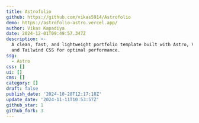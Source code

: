 ```yaml
---
title: Astrofolio
github: https://github.com/vikas5914/Astrofolio
demo: https://astrofolio-astro.vercel.app/
author: Vikas Kapadiya
date: 2024-12-01T09:49:57.347Z
description: >-
  A clean, fast, and lightweight portfolio template built with Astro, Vercel,
  and Tailwind CSS for optimal performance.
ssg:
  - Astro
css: []
ui: []
cms: []
category: []
draft: false
publish_date: '2024-10-28T12:17:18Z'
update_date: '2024-11-11T10:53:57Z'
github_star: 1
github_fork: 3
---
```

